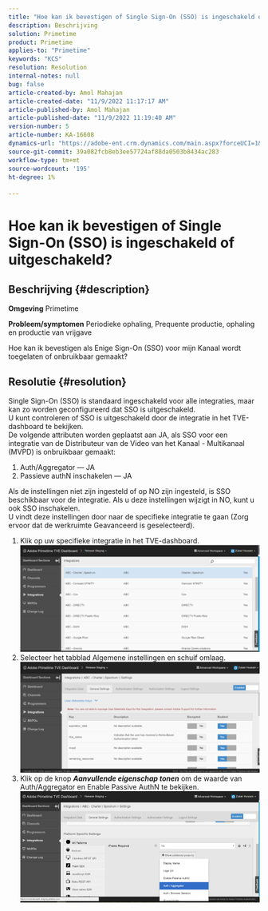 ```yaml
---
title: "Hoe kan ik bevestigen of Single Sign-On (SSO) is ingeschakeld of uitgeschakeld?"
description: Beschrijving
solution: Primetime
product: Primetime
applies-to: "Primetime"
keywords: "KCS"
resolution: Resolution
internal-notes: null
bug: false
article-created-by: Amol Mahajan
article-created-date: "11/9/2022 11:17:17 AM"
article-published-by: Amol Mahajan
article-published-date: "11/9/2022 11:19:40 AM"
version-number: 5
article-number: KA-16608
dynamics-url: "https://adobe-ent.crm.dynamics.com/main.aspx?forceUCI=1&pagetype=entityrecord&etn=knowledgearticle&id=a336b00b-2060-ed11-9561-6045bd006268"
source-git-commit: 39a082fcb8eb3ee57724af88da0503b8434ac283
workflow-type: tm+mt
source-wordcount: '195'
ht-degree: 1%

---
```


# Hoe kan ik bevestigen of Single Sign-On (SSO) is ingeschakeld of uitgeschakeld?

## Beschrijving {#description}

<b>Omgeving</b>
Primetime


<b>Probleem/symptomen</b>
Periodieke ophaling, Prequente productie, ophaling en productie van vrijgave

Hoe kan ik bevestigen als Enige Sign-On (SSO) voor mijn Kanaal wordt toegelaten of onbruikbaar gemaakt?


## Resolutie {#resolution}

Single Sign-On (SSO) is standaard ingeschakeld voor alle integraties, maar kan zo worden geconfigureerd dat SSO is uitgeschakeld.<br>U kunt controleren of SSO is uitgeschakeld door de integratie in het TVE-dashboard te bekijken.<br>De volgende attributen worden geplaatst aan JA, als SSO voor een integratie van de Distributeur van de Video van het Kanaal - Multikanaal (MVPD) is onbruikbaar gemaakt:<br>
1. Auth/Aggregator — JA
2. Passieve authN inschakelen — JA

Als de instellingen niet zijn ingesteld of op NO zijn ingesteld, is SSO beschikbaar voor de integratie. Als u deze instellingen wijzigt in NO, kunt u ook SSO inschakelen.<br>U vindt deze instellingen door naar de specifieke integratie te gaan (Zorg ervoor dat de werkruimte Geavanceerd is geselecteerd).
1. Klik op uw specifieke integratie in het TVE-dashboard.![](assets/6664dc8b-ff71-eb11-a812-00224809a536.png)
2. Selecteer het tabblad Algemene instellingen en schuif omlaag.![](assets/ecedf1a3-ff71-eb11-a812-00224809a536.png)
3. Klik op de knop <b>*Aanvullende eigenschap tonen</b>* om de waarde van Auth/Aggregator en Enable Passive AuthN te bekijken. ![](assets/1f33e3d9-ff71-eb11-a812-00224809a536.png)

